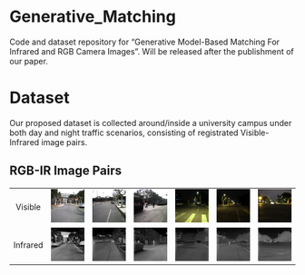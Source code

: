 # Generative_Matching
Code and dataset repository for “Generative Model-Based Matching For Infrared and RGB Camera Images”. Will be released after the publishment of our paper.

# Dataset
Our proposed dataset is collected around/inside a university campus under both day and night traffic scenarios, consisting of registrated  Visible-Infrared image pairs.

## RGB-IR Image Pairs

<!-- ### Visible Images -->
|  |  |  |  |  |  |  |
|:----:| :----:| :----: | :----:| :----: | :----:| :----: |
| Visible | ![image](dataset_demo/RGB/20220118_123020_000348.png) | ![image](dataset_demo/RGB/20220117_1112_000125.png) | ![image](dataset_demo/RGB/20220118_120002_000411.png) | ![image](dataset_demo/RGB/20220116_2105_000003.png) | ![image](dataset_demo/RGB/20220116_2121_000065.png) | ![image](dataset_demo/RGB/20220119_174644_000296.png) |
| Infrared | ![image](dataset_demo/IR/20220118_123020_000348.png) | ![image](dataset_demo/IR/20220117_1112_000125.png)| ![image](dataset_demo/IR/20220118_120002_000411.png) | ![image](dataset_demo/IR/20220116_2105_000003.png)| ![image](dataset_demo/IR/20220116_2121_000065.png) | ![image](dataset_demo/IR/20220119_174644_000296.png)|
<!-- ![image](dataset_demo/RGB/20220116_2105_000003.png)
![image](dataset_demo/RGB/20220116_2121_000065.png)
![image](dataset_demo/RGB/20220118_192526_000313.png)
![image](dataset_demo/RGB/20220117_1112_000125.png)
![image](dataset_demo/RGB/20220118_123020_000348.png) -->
<!-- ### Infrared Images -->
<!-- ![image](dataset_demo/IR/20220116_2105_000003.png)
![image](dataset_demo/IR/20220116_2121_000065.png)
![image](dataset_demo/IR/20220118_192526_000313.png)
![image](dataset_demo/IR/20220117_1112_000125.png)
![image](dataset_demo/IR/20220118_123020_000348.png) -->
